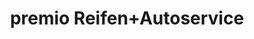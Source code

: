 ---
title: "premio Reifen+Autoservice"
url: /bonn/premio-reifen-autoservice/
shop: Autowerkstatt
---
